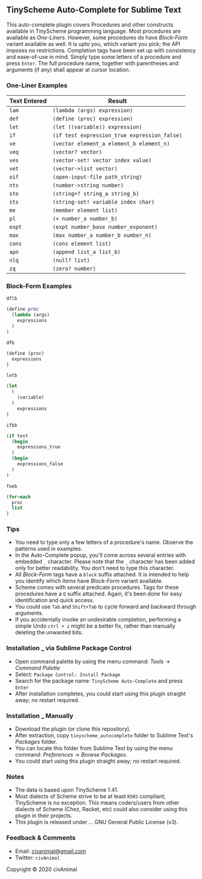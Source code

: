## TinyScheme Auto-Complete for Sublime Text

This auto-complete plugin covers Procedures and other constructs available in TinyScheme programming language. Most procedures are available as _One-Liners_. However, some procedures do have _Block-Form_ variant available as well. It is upto you, which variant you pick; the API imposes no restrictions. Completion tags have been set up with consistency and ease-of-use in mind. Simply type some letters of a procedure and press `Enter`. The full procedure name, together with parentheses and arguments (if any) shall appear at cursor location.


### One-Liner Examples

 Text Entered  |  Result
-------------- | -------------------------------------------------
 `lam`         | `(lambda (args) expression)`
 `def`         | `(define (proc) expression)`
 `let`         | `(let ((variable)) expression)`
 `if`          | `(if test expression_true expression_false)`
 `ve`          | `(vector element_a element_b element_n)`
 `veq`         | `(vector? vector)`
 `ves`         | `(vector-set! vector index value)`
 `vet`         | `(vector->list vector)`
 `oif`         | `(open-input-file path_string)`
 `nts`         | `(number->string number)`
 `ste`         | `(string=? string_a string_b)`
 `sts`         | `(string-set! variable index char)`
 `me`          | `(member element list)`
 `pl`          | `(+ number_a number_b)`
 `expt`        | `(expt number_base number_exponent)`
 `max`         | `(max number_a number_b number_n)`
 `cons`        | `(cons element list)`
 `apn`         | `(append list_a list_b)`
 `nlq`         | `(null? list)`
 `zq`          | `(zero? number)`


### Block-Form Examples

`dflb`
```scheme
(define proc
  (lambda (args)
    expressions
  )
)
```

`dfb`
```scheme
(define (proc)
  expressions
)
```

`letb`
```scheme
(let
  (
    (variable)
  )
    expressions
)
```

`ifbb`
```scheme
(if test
  (begin
    expressions_true
  )
  (begin
    expressions_false
  )
)
```

`foeb`
```scheme
(for-each
  proc
  list
)
```


### Tips

* You need to type only a few letters of a procedure's name. Observe the patterns used in examples.
* In the Auto-Complete popup, you'll come across several entries with embedded `_` character. Please note that the `_` character has been added only for better readability. You don't need to type this character.
* All _Block-Form_ tags have a `block` suffix attached. It is intended to help you identify which items have _Block-Form_ variant available.
* Scheme comes with several predicate procedures. Tags for these procedures have a `Q` suffix attached. Again, it's been done for easy identification and quick access.
* You could use `Tab` and `Shift+Tab` to cycle forward and backward through arguments.
* If you accidentally invoke an undesirable completion, performing a simple Undo `ctrl + z` might be a better fix, rather than manually deleting the unwanted bits.


### Installation _ via Sublime Package Control

* Open command palette by using the menu command: _Tools_ → _Command Palette_
* Select: `Package Control: Install Package`
* Search for the package name: `TinyScheme Auto-Complete` and press `Enter`
* After installation completes, you could start using this plugin straight away; no restart required.


### Installation _ Manually

* Download the plugin (or clone this repository).
* After extraction, copy `tinyscheme_autocomplete` folder to Sublime Text's _Packages_ folder.
* You can locate this folder from Sublime Text by using the menu command: _Preferences_ → _Browse Packages_.
* You could start using this plugin straight away; no restart required.


### Notes

* The data is based upon TinyScheme 1.41.
* Most dialects of Scheme strive to be at least `R5RS` compliant; TinyScheme is no exception. This means coders/users from other dialects of Scheme (Chez, Racket, etc) could also consider using this plugin in their projects.
* This plugin is released under ... GNU General Public License (v3).


### Feedback & Comments

* Email:     civanimal@gmail.com
* Twitter:  `civAnimal`


Copyright © 2020 civAnimal
